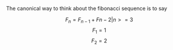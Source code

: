 The canonical way to think about the fibonacci sequence is to say

$$F_n = F_{n-1} + F{n-2} | n >= 3$$
$$F_1 = 1$$
$$F_2 = 2$$
